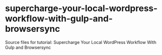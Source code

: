 # supercharge-your-local-wordpress-workflow-with-gulp-and-browsersync
Source files for tutorial: Supercharge Your Local WordPress Workflow With Gulp and Browsersync
